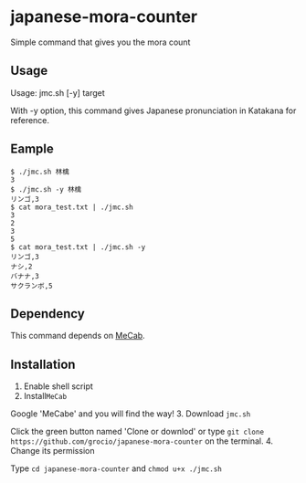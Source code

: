 # japanese-mora-counter
Simple command that gives you the mora count

## Usage
Usage: jmc.sh [-y] target

With -y option, this command gives Japanese pronunciation in Katakana for reference.

## Eample
```
$ ./jmc.sh 林檎
3
$ ./jmc.sh -y 林檎
リンゴ,3
$ cat mora_test.txt | ./jmc.sh
3
2
3
5
$ cat mora_test.txt | ./jmc.sh -y
リンゴ,3
ナシ,2
バナナ,3
サクランボ,5
```

## Dependency
This command depends on [MeCab](http://taku910.github.io/mecab/).

## Installation
1. Enable shell script
2. Install`MeCab`

Google 'MeCabe' and you will find the way!
3. Download `jmc.sh`

Click the green button named 'Clone or downlod' or type `git clone https://github.com/grocio/japanese-mora-counter` on the terminal.
4. Change its permission

Type `cd japanese-mora-counter` and `chmod u+x ./jmc.sh`
